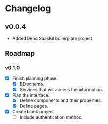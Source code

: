 # Changelog

## v0.0.4

- Added Deno SaasKit boilerplate project.

## Roadmap

### v0.1.0

- [x] Finish planning phase.
  - [x] BD schema.
  - [x] Services that will access the information.
- [x] Plan the interface.
  - [x] Define components and their properties.
  - [x] Define pages.
- [x] Create blank project
  - [ ] Include authentication method.
